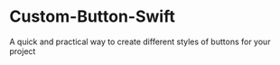 # Custom-Button-Swift
A quick and practical way to create different styles of buttons for your project
